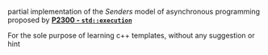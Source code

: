 partial implementation of the *Senders* model of asynchronous programming proposed by [**P2300 - `std::execution`**](http://wg21.link/p2300)

For the sole purpose of learning c++ templates, without any suggestion or hint

